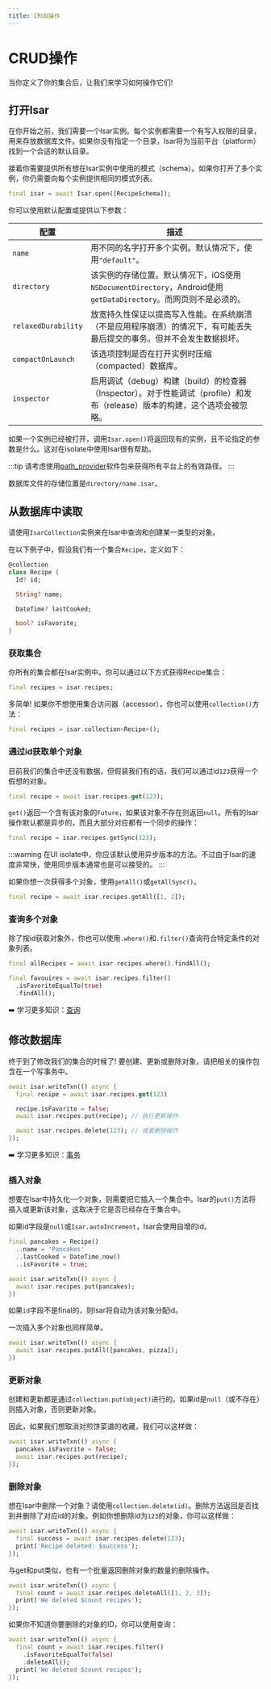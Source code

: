 ```yaml
---
title: CRUD操作
---
```


# CRUD操作

当你定义了你的集合后，让我们来学习如何操作它们!

## 打开Isar

在你开始之前，我们需要一个Isar实例。每个实例都需要一个有写入权限的目录，用来存放数据库文件。如果你没有指定一个目录，Isar将为当前平台（platform）找到一个合适的默认目录。

接着你需要提供所有想在Isar实例中使用的模式（schema）。如果你打开了多个实例，你仍需要向每个实例提供相同的模式列表。

```dart
final isar = await Isar.open([RecipeSchema]);
```

你可以使用默认配置或提供以下参数：

| 配置 | 描述 |
| --| -------------|
| `name` | 用不同的名字打开多个实例。默认情况下，使用`"default"`。 |
| `directory` | 该实例的存储位置。默认情况下，iOS使用`NSDocumentDirectory`，Android使用`getDataDirectory`。而网页则不是必须的。 |
| `relaxedDurability` | 放宽持久性保证以提高写入性能。在系统崩溃（不是应用程序崩溃）的情况下，有可能丢失最后提交的事务。但并不会发生数据损坏。  |
| `compactOnLaunch` | 该选项控制是否在打开实例时压缩（compacted）数据库。 |
| `inspector` | 启用调试（debug）构建（build）的检查器（Inspector）。对于性能调试（profile）和发布（release）版本的构建，这个选项会被忽略。 |

如果一个实例已经被打开，调用`Isar.open()`将返回现有的实例，且不论指定的参数是什么。这对在isolate中使用Isar很有帮助。

:::tip
请考虑使用[path_provider](https://pub.dev/packages/path_provider)软件包来获得所有平台上的有效路径。
:::

数据库文件的存储位置是`directory/name.isar`。

## 从数据库中读取

请使用`IsarCollection`实例来在Isar中查询和创建某一类型的对象。

在以下例子中，假设我们有一个集合`Recipe`，定义如下：

```dart
@collection
class Recipe {
  Id? id;

  String? name;

  DateTime? lastCooked;

  bool? isFavorite;
}
```

### 获取集合

你所有的集合都在Isar实例中。你可以通过以下方式获得Recipe集合：

```dart
final recipes = isar.recipes;
```

多简单! 如果你不想使用集合访问器（accessor），你也可以使用`collection()`方法：

```dart
final recipes = isar.collection<Recipe>();
```

### 通过id获取单个对象

目前我们的集合中还没有数据，但假装我们有的话，我们可以通过id`123`获得一个假想的对象。

```dart
final recipe = await isar.recipes.get(123);
```

`get()`返回一个含有该对象的`Future`，如果该对象不存在则返回`null`。所有的Isar操作默认都是异步的，而且大部分对应都有一个同步的操作：

```dart
final recipe = isar.recipes.getSync(123);
```

:::warning
在UI isolate中，你应该默认使用异步版本的方法。不过由于Isar的速度非常快，使用同步版本通常也是可以接受的。
:::

如果你想一次获得多个对象，使用`getAll()`或`getAllSync()`。

```dart
final recipe = await isar.recipes.getAll([1, 2]);
```

### 查询多个对象

除了按id获取对象外，你也可以使用`.where()`和`.filter()`查询符合特定条件的对象列表。

```dart
final allRecipes = await isar.recipes.where().findAll();

final favouires = await isar.recipes.filter()
  .isFavoriteEqualTo(true)
  .findAll();
```

➡️ 学习更多知识：[查询](queries)

## 修改数据库

终于到了修改我们的集合的时候了! 要创建、更新或删除对象，请把相关的操作包含在一个写事务中。

```dart
await isar.writeTxn(() async {
  final recipe = await isar.recipes.get(123)

  recipe.isFavorite = false;
  await isar.recipes.put(recipe); // 执行更新操作

  await isar.recipes.delete(123); // 或者删除操作
});
```

➡️ 学习更多知识：[事务](transactions)

### 插入对象

想要在Isar中持久化一个对象，则需要把它插入一个集合中。Isar的`put()`方法将插入或更新该对象，这取决于它是否已经存在于集合中。

如果id字段是`null`或`Isar.autoIncrement`，Isar会使用自增的id。

```dart
final pancakes = Recipe()
  ..name = 'Pancakes'
  ..lastCooked = DateTime.now()
  ..isFavorite = true;

await isar.writeTxn(() async {
  await isar.recipes.put(pancakes);
})
```

如果`id`字段不是final的，则Isar将自动为该对象分配id。

一次插入多个对象也同样简单。

```dart
await isar.writeTxn(() async {
  await isar.recipes.putAll([pancakes, pizza]);
})
```

### 更新对象

创建和更新都是通过`collection.put(object)`进行的。如果id是`null`（或不存在）则插入对象，否则更新对象。

因此，如果我们想取消对煎饼菜谱的收藏，我们可以这样做：

```dart
await isar.writeTxn(() async {
  pancakes.isFavorite = false;
  await isar.recipes.put(recipe);
});
```

### 删除对象

想在Isar中删除一个对象？请使用`collection.delete(id)`。删除方法返回是否找到并删除了对应id的对象。例如你想删除id为`123`的对象，你可以这样做：

```dart
await isar.writeTxn(() async {
  final success = await isar.recipes.delete(123);
  print('Recipe deleted: $success');
});
```

与get和put类似，也有一个批量返回删除对象的数量的删除操作。

```dart
await isar.writeTxn(() async {
  final count = await isar.recipes.deleteAll([1, 2, 3]);
  print('We deleted $count recipes');
});
```

如果你不知道你要删除的对象的ID，你可以使用查询：

```dart
await isar.writeTxn(() async {
  final count = await isar.recipes.filter()
    .isFavoriteEqualTo(false)
    .deleteAll();
  print('We deleted $count recipes');
});
```
